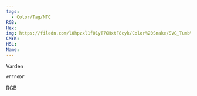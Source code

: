 ```yaml
---
tags:
  - Color/Tag/NTC
RGB:
Hex:
img: https://filedn.com/l0hpzxl1f01yT7GHxtF8cyk/Color%20Snake/SVG_Tumb%20Mass%20No%20Name/FFF6DF.svg
CMYK:
HSL:
Name:
---
```

Varden
```palette
#FFF6DF
```
RGB
